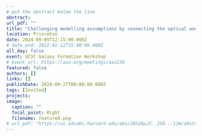 ```yaml
---
# put the abstract below the line
abstract: 
url_pdf: ""
title: "Challenging modelling assumptions by connecting the optical and IR @Princeton"
location: Princeton 
date: 2024-09-05T12:15:00.000Z
# date_end: 2022-01-12T15:00:00.000Z
all_day: false
event: UCSC Galaxy Formation Workshop 
# event_url: https://aas.org/meetings/aas239
featured: false
authors: []
links: []
publishDate: 2024-09-27T00:00:00.000Z
tags: [Invited]
projects:
image:
  caption: ""
  focal_point: Right
  filename: featured.png
# url_pdf: "https://ui.adsabs.harvard.edu/abs/2022ApJS..258...11W/abstract"
---
```

<!-- Galaxies are conventionally thought of as composites of physically distinct components, making the components separable. One consequence of this assumption is that different wavelength ranges carry little information about each other, since the different components dominate emission at different wavelengths. This common assumption of separability is implicitly embedded in galaxy spectral energy distribution (SED) fitting codes, which are broadly used to derive the physical parameters of galaxies. In this paper, we show that optical spectra can be used to predict near- and mid-infrared photometry to $\chi^2_N \approx 1$, in strong contrast with SED fitting codes. We also demonstrate that derived quantities such as the bolometric luminosity of active galactic nuclei (AGN) can empirically be tightly constrained from the optical, just as dust parameters such as $\mathrm{q_{PAH}}$. We investigate the shortcomings of the separability assumption in SED fitting codes, finding that it leads to biases and imprecision in parameter inference. We construct a tool for determining the most important areas of improvement for SED models.  -->
